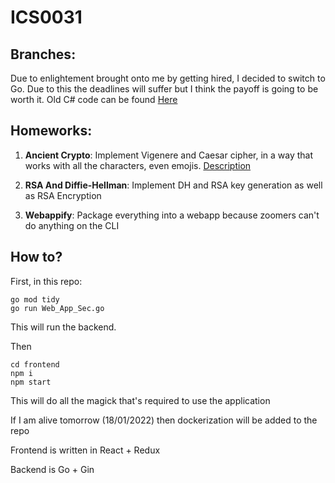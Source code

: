 # ICS0031 

## Branches:

Due to enlightement brought onto me by getting hired, I decided to switch to Go.
Due to this the deadlines will suffer but I think the payoff is going to be worth it.
Old C# code can be found [Here](https://gitlab.cs.ttu.ee/damshv/ics0031-2020f/-/tree/old)

## Homeworks:

1. __Ancient Crypto__: Implement Vigenere and Caesar cipher, in a way that works with all the characters, even emojis. [Description](./HW_1_Ancient_Crypto/description.md)

2. __RSA And Diffie-Hellman__: Implement DH and RSA key generation as well as RSA Encryption

3. __Webappify__: Package everything into a webapp because zoomers can't do anything on the CLI


## How to?

First, in this repo:

```
go mod tidy
go run Web_App_Sec.go
```

This will run the backend.


Then

```
cd frontend
npm i
npm start
```

This will do all the magick that's required to use the application

If I am alive tomorrow (18/01/2022) then dockerization will be added to the repo

Frontend is written in React + Redux

Backend is Go + Gin
